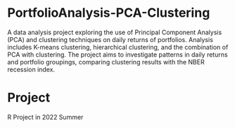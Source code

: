 # PortfolioAnalysis-PCA-Clustering
A data analysis project exploring the use of Principal Component Analysis (PCA) and clustering techniques on daily returns of portfolios.
Analysis includes K-means clustering, hierarchical clustering, and the combination of PCA with clustering. 
The project aims to investigate patterns in daily returns and portfolio groupings, comparing clustering results with the NBER recession index.

# Project
R Project in 2022 Summer
